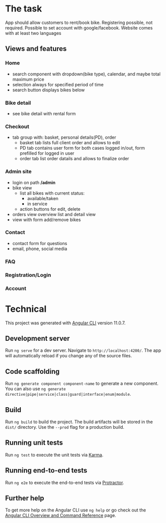 # The task
App should allow customers to rent/book bike. Registering possible, not required.
Possible to set account with google/facebook.
Website comes with at least two languages

## Views and features
### Home
- search component with dropdown(bike type), calendar, and maybe total maximum price
- selection always for specified period of time
- search button displays bikes below

### Bike detail
- see bike detail with rental form

### Checkout

- tab group with: basket, personal details(PD), order
  - basket tab lists full client order and allows to edit
  - PD tab contains user form for both cases logged in/out,
    form prefilled for logged in user
  - order tab list order datails and allows to finalize order

### Admin site
- login on path **/admin**
- bike view
  - list all bikes with current status:
    - available/taken
    - in service
  - action buttons for edit, delete
- orders view overview list and detail view
- view with form add/remove bikes

### Contact

- contact form for questions
- email, phone, social media

### FAQ

### Registration/Login

### Account


# Technical

This project was generated with [Angular CLI](https://github.com/angular/angular-cli) version 11.0.7.

## Development server

Run `ng serve` for a dev server. Navigate to `http://localhost:4200/`. The app will automatically reload if you change any of the source files.

## Code scaffolding

Run `ng generate component component-name` to generate a new component. You can also use `ng generate directive|pipe|service|class|guard|interface|enum|module`.

## Build

Run `ng build` to build the project. The build artifacts will be stored in the `dist/` directory. Use the `--prod` flag for a production build.

## Running unit tests

Run `ng test` to execute the unit tests via [Karma](https://karma-runner.github.io).

## Running end-to-end tests

Run `ng e2e` to execute the end-to-end tests via [Protractor](http://www.protractortest.org/).

## Further help

To get more help on the Angular CLI use `ng help` or go check out the [Angular CLI Overview and Command Reference](https://angular.io/cli) page.
